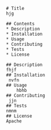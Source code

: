 
    # Title
    hjg

    ## Contents
    * Description
    * Installation
    * Usage
    * Contributing
    * Tests
    * License
    
    ## Description
    fhjf
    ## Installation
     nvfn
    ## Usage
        hbhb
    ## Contributing
     jjn
    ## Tests
    nmnm
    ## License
    Apache